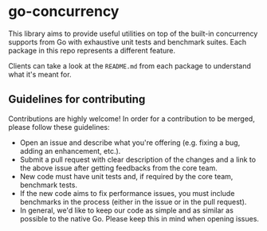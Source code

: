 # go-concurrency

This library aims to provide useful utilities on top of the built-in concurrency supports from Go with exhaustive unit 
tests and benchmark suites. Each package in this repo represents a different feature.

Clients can take a look at the `README.md` from each package to understand what it's meant for.

## Guidelines for contributing

Contributions are highly welcome! In order for a contribution to be merged, please follow these guidelines:
- Open an issue and describe what you're offering (e.g. fixing a bug, adding an enhancement, etc.).
- Submit a pull request with clear description of the changes and a link to the above issue after getting feedbacks
  from the core team.
- New code must have unit tests and, if required by the core team, benchmark tests.
- If the new code aims to fix performance issues, you must include benchmarks in the process (either in the issue or
  in the pull request).
- In general, we'd like to keep our code as simple and as similar as possible to the native Go. Please keep this in
  mind when opening issues.

